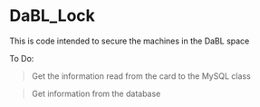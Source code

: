 # DaBL_Lock

This is code intended to secure the machines in the DaBL space

To Do:
  
  > Get the information read from the card to the MySQL class
  
  > Get information from the database
